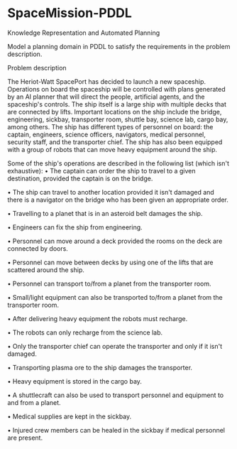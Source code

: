# SpaceMission-PDDL
Knowledge Representation and Automated Planning 

Model a planning domain in PDDL to satisfy the requirements in the problem description. 

Problem description 

The Heriot-Watt SpacePort has decided to launch a new spaceship. Operations on board the spaceship will be controlled with plans generated by an AI planner that will direct the people, artificial agents, and the spaceship's controls. The ship itself is a large ship with multiple decks that are connected by lifts. Important locations on the ship include the bridge, engineering, sickbay, transporter room, shuttle bay, science lab, cargo bay, among others. The ship has different types of personnel on board: the captain, engineers, science officers, navigators, medical personnel, security staff, and the transporter chief. The ship has also been equipped with a group of robots that can move heavy equipment around the ship. 

Some of the ship's operations are described in the following list (which isn't exhaustive): 
• The captain can order the ship to travel to a given destination, provided the captain is on the bridge. 

• The ship can travel to another location provided it isn't damaged and there is a navigator on the bridge who has been given an appropriate order. 

• Travelling to a planet that is in an asteroid belt damages the ship.

• Engineers can fix the ship from engineering. 

• Personnel can move around a deck provided the rooms on the deck are connected by doors. 

• Personnel can move between decks by using one of the lifts that are scattered around the ship. 

• Personnel can transport to/from a planet from the transporter room. 

• Small/light equipment can also be transported to/from a planet from the transporter room. 

• After delivering heavy equipment the robots must recharge. 

• The robots can only recharge from the science lab. 

• Only the transporter chief can operate the transporter and only if it isn't damaged. 

• Transporting plasma ore to the ship damages the transporter. 

• Heavy equipment is stored in the cargo bay. 

• A shuttlecraft can also be used to transport personnel and equipment to and from a planet. 

• Medical supplies are kept in the sickbay. 

• Injured crew members can be healed in the sickbay if medical personnel are present.

